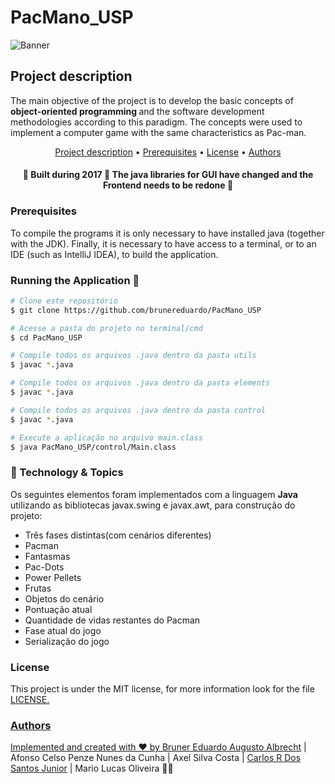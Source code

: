 # PacMano_USP

![Banner](https://github.com/brunereduardo/PacMano_USP/blob/master/imgs/pac-man-classic.jpg)

## Project description
<p> The main objective of the project is to develop the basic concepts of <b> object-oriented programming </b> and the software development methodologies according to this paradigm. The concepts were used to implement a computer game with the same characteristics as Pac-man.</p>  

<p align="center">
<a href="#Project-description">Project description</a> •  
<a href="#Prerequisitess">Prerequisites</a> •	
<a href="#License">License</a> • 
<a href="#Authors">Authors</a>
</p>

<h4 align="center"> 
	🚧  Built during 2017 🚧 The java libraries for GUI have changed and the Frontend needs to be redone 🚧
</h4>

### Prerequisites
<p>To compile the programs it is only necessary to have installed java (together with the JDK). Finally, it is necessary to have access to a terminal, or to an IDE (such as IntelliJ IDEA), to build the application.</p>

### Running the Application 🎲

```bash
# Clone este repositório
$ git clone https://github.com/brunereduardo/PacMano_USP

# Acesse a pasta do projeto no terminal/cmd
$ cd PacMano_USP

# Compile todos os arquivos .java dentro da pasta utils
$ javac *.java

# Compile todos os arquivos .java dentro da pasta elements
$ javac *.java

# Compile todos os arquivos .java dentro da pasta control
$ javac *.java

# Execute a aplicação no arquivo main.class
$ java PacMano_USP/control/Main.class
```
### 🚀 Technology & Topics

Os seguintes elementos foram implementados com a linguagem <b>Java</b> utilizando as bibliotecas javax.swing e javax.awt, para construção do projeto:

- Três fases distintas(com cenários diferentes)
- Pacman
- Fantasmas
- Pac-Dots
- Power Pellets
- Frutas
- Objetos do cenário
- Pontuação atual 
- Quantidade de vidas restantes do Pacman
- Fase atual do jogo 
- Serialização do jogo

### License

<p>This project is under the MIT license, for more information look for the file <a href = "https://github.com/brunereduardo/PacMano_USP/blob/master/LICENSE">LICENSE.</p>

### Authors
Implemented and created with ❤️ by [Bruner Eduardo Augusto Albrecht](https://github.com/brunereduardo) | Afonso Celso Penze Nunes da Cunha | Axel Silva Costa | [Carlos R Dos Santos Junior](https://github.com/CarlosSantosJr) | Mario Lucas Oliveira  👋🏽 

